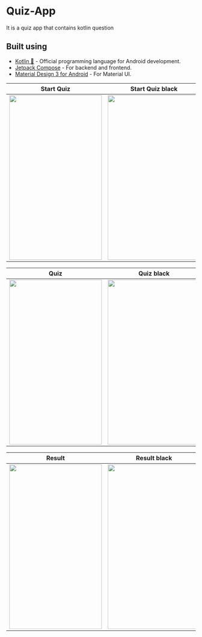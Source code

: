 # Quiz-App
It is a quiz app that contains kotlin question

## Built using
- [Kotlin 💙](https://kotlinlang.org/) - Official programming language for Android development.
- [Jetpack Compose](https://developer.android.com/jetpack/compose?gclid=Cj0KCQiA_bieBhDSARIsADU4zLffNBDtqhq7TjvJAbgJxjcAdswUWq6NiSDI-9A0Y-fIoGfp7pvoPMAaAn1HEALw_wcB&gclsrc=aw.ds) - For backend and frontend.
- [Material Design 3 for Android](https://developer.android.com/jetpack/androidx/releases/compose-material3) - For Material UI.


Start Quiz             |  Start Quiz black
:-------------------------:|:-------------------------:
<img src="https://gitlab.com/aman043358sagar/Quiz-App/-/raw/master/Files/start%20quiz.png" width="246" height="438">  |  <img src="https://gitlab.com/aman043358sagar/Quiz-App/-/raw/master/Files/start%20quiz%20black.png" width="246" height="438">

Quiz             |  Quiz black
:-------------------------:|:-------------------------:
<img src="https://gitlab.com/aman043358sagar/Quiz-App/-/raw/master/Files/quiz.png" width="246" height="438">  |  <img src="https://gitlab.com/aman043358sagar/Quiz-App/-/raw/master/Files/quiz%20black.png" width="246" height="438">

Result             |  Result black
:-------------------------:|:-------------------------:
<img src="https://gitlab.com/aman043358sagar/Quiz-App/-/raw/master/Files/result.png" width="246" height="438">  |  <img src="https://gitlab.com/aman043358sagar/Quiz-App/-/raw/master/Files/result%20black.png" width="246" height="438">
